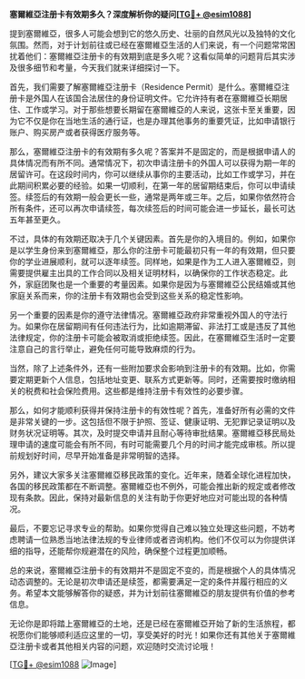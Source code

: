**塞爾維亞注册卡有效期多久？深度解析你的疑问[[TG💪+ @esim1088](https://t.me/s/esim1088)]**

提到塞爾維亞，很多人可能会想到它的悠久历史、壮丽的自然风光以及独特的文化氛围。然而，对于计划前往或已经在塞爾維亞生活的人们来说，有一个问题常常困扰着他们：塞爾維亞注册卡的有效期到底是多久呢？这看似简单的问题背后其实涉及很多细节和考量，今天我们就来详细探讨一下。

首先，我们需要了解塞爾維亞注册卡（Residence Permit）是什么。塞爾維亞注册卡是外国人在该国合法居住的身份证明文件。它允许持有者在塞爾維亞长期居住、工作或学习。对于那些想要长期留在塞爾維亞的人来说，这张卡至关重要，因为它不仅是你在当地生活的通行证，也是办理其他事务的重要凭证，比如申请银行账户、购买房产或者获得医疗服务等。

那么，塞爾維亞注册卡的有效期有多久呢？答案并不是固定的，而是根据申请人的具体情况而有所不同。通常情况下，初次申请注册卡的外国人可以获得为期一年的居留许可。在这段时间内，你可以继续从事你的主要活动，比如工作或学习，并在此期间积累必要的经验。如果一切顺利，在第一年的居留期结束后，你可以申请续签。续签后的有效期一般会更长一些，通常是两年或三年。之后，如果你依然符合所有条件，还可以再次申请续签，每次续签后的时间可能会进一步延长，最长可达五年甚至更久。

不过，具体的有效期还取决于几个关键因素。首先是你的入境目的。例如，如果你是以学生身份来到塞爾維亞，那么你的注册卡可能最初只有一年的有效期，但只要你的学业进展顺利，就可以逐年续签。同样地，如果是作为工人进入塞爾維亞，则需要提供雇主出具的工作合同以及相关证明材料，以确保你的工作状态稳定。此外，家庭团聚也是一个重要的考量因素。如果你是因为与塞爾維亞公民结婚或其他家庭关系而来，你的注册卡有效期也会受到这些关系的稳定性影响。

另一个重要的因素是你的遵守法律情况。塞爾維亞政府非常重视外国人的守法行为。如果你在居留期间有任何违法行为，比如逾期滞留、非法打工或是违反了其他法律规定，你的注册卡可能会被取消或拒绝续签。因此，在塞爾維亞生活时一定要注意自己的言行举止，避免任何可能导致麻烦的行为。

当然，除了上述条件外，还有一些附加要求会影响到注册卡的有效期。比如，你需要定期更新个人信息，包括地址变更、联系方式更新等。同时，还需要按时缴纳相关的税费和社会保险费用。这些都是维持注册卡有效性的必要步骤。

那么，如何才能顺利获得并保持注册卡的有效性呢？首先，准备好所有必需的文件是非常关键的一步。这包括但不限于护照、签证、健康证明、无犯罪记录证明以及财务状况证明等。其次，及时提交申请并且耐心等待审批结果。塞爾維亞移民局处理申请的速度可能会有所不同，有时可能需要几个月的时间才能完成审核。所以提前规划好时间，尽早开始准备是非常明智的选择。

另外，建议大家多关注塞爾維亞移民政策的变化。近年来，随着全球化进程加快，各国的移民政策都在不断调整。塞爾維亞也不例外，可能会推出新的规定或者修改现有条款。因此，保持对最新信息的关注有助于你更好地应对可能出现的各种情况。

最后，不要忘记寻求专业的帮助。如果你觉得自己难以独立处理这些问题，不妨考虑聘请一位熟悉当地法律法规的专业律师或者咨询机构。他们不仅可以为你提供详细的指导，还能帮你规避潜在的风险，确保整个过程更加顺畅。

总的来说，塞爾維亞注册卡的有效期并不是固定不变的，而是根据个人的具体情况动态调整的。无论是初次申请还是续签，都需要满足一定的条件并履行相应的义务。希望本文能够解答你的疑惑，并为计划前往塞爾維亞的朋友提供有价值的参考信息。

无论你是即将踏上塞爾維亞的土地，还是已经在塞爾維亞开始了新的生活旅程，都祝愿你们能够顺利适应这里的一切，享受美好的时光！如果你还有其他关于塞爾維亞注册卡或者其他相关内容的问题，欢迎随时交流讨论哦！

[[TG💪+ @esim1088](https://t.me/s/esim1088) ![Image](https://i.postimg.cc/4NQfJmqS/Snipaste-2025-05-13-00-14-12.png)]